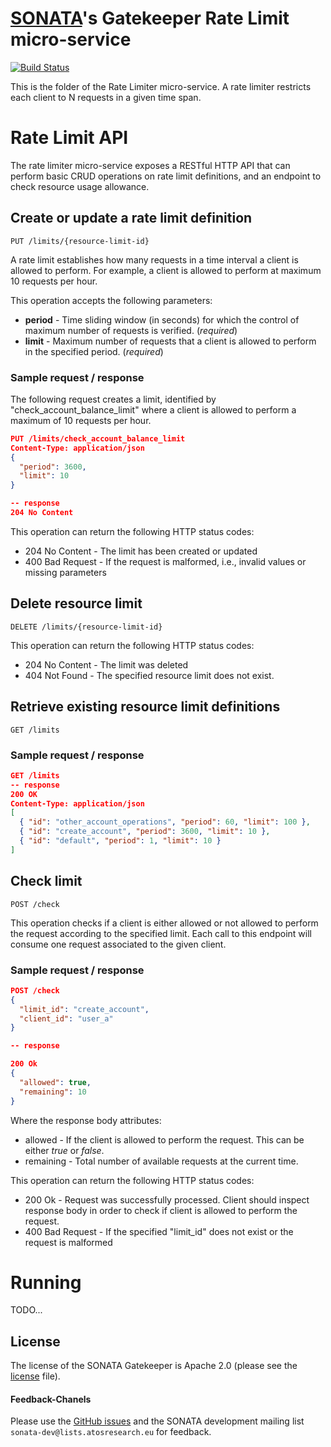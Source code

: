# [SONATA](http://www.sonata-nfv.eu)'s Gatekeeper Rate Limit micro-service
[![Build Status](http://jenkins.sonata-nfv.eu/buildStatus/icon?job=son-gkeeper)](http://jenkins.sonata-nfv.eu/job/son-gkeeper)


This is the folder of the Rate Limiter micro-service. A rate limiter restricts
each client to N requests in a given time span. 


# Rate Limit API
The rate limiter micro-service exposes a RESTful HTTP API that can perform basic
CRUD operations on rate limit definitions, and an endpoint to check resource
usage allowance.


## Create or update a rate limit definition
```
PUT /limits/{resource-limit-id}
```

A rate limit establishes how many requests in a time interval a client is
allowed to perform. For example, a client is allowed to perform at maximum 10
requests per hour.

This operation accepts the following parameters:

- **period** - Time sliding window (in seconds) for which the control of maximum
  number of requests is verified. (*required*)
- **limit** - Maximum number of requests that a client is allowed to perform in
  the specified period. (*required*)

### Sample request / response
The following request creates a limit, identified by
"check_account_balance_limit" where a client is allowed to perform a maximum of
10 requests per hour.

```json
PUT /limits/check_account_balance_limit
Content-Type: application/json
{
  "period": 3600,
  "limit": 10
}

-- response
204 No Content
```

This operation can return the following HTTP status codes:
 - 204 No Content - The limit has been created or updated
 - 400 Bad Request - If the request is malformed, i.e., invalid values or missing parameters



## Delete resource limit
``` 
DELETE /limits/{resource-limit-id} 
```

This operation can return the following HTTP status codes:
 - 204 No Content - The limit was deleted 
 - 404 Not Found -  The specified resource limit does not exist.


## Retrieve existing resource limit definitions
``` 
GET /limits 
```
### Sample request / response
```json
GET /limits
-- response
200 OK
Content-Type: application/json
[
  { "id": "other_account_operations", "period": 60, "limit": 100 }, 
  { "id": "create_account", "period": 3600, "limit": 10 },
  { "id": "default", "period": 1, "limit": 10 }
]
```


## Check limit
```
POST /check
```

This operation checks if a client is either allowed or not allowed to perform
the request according to the specified limit. Each call to this endpoint will
consume one request associated to the given client.


### Sample request / response
```json
POST /check
{
  "limit_id": "create_account",
  "client_id": "user_a"
}

-- response

200 Ok
{
  "allowed": true,
  "remaining": 10
}
```
Where the response body attributes:
 * allowed - If the client is allowed to perform the request. This can be either
   *true* or *false*.
 * remaining - Total number of available requests at the current time.

This operation can return the following HTTP status codes:
 - 200 Ok - Request was successfully processed. Client should inspect response
   body in order to check if client is allowed to perform the request.
 - 400 Bad Request - If the specified "limit_id" does not exist or the request
   is malformed




# Running
TODO...

## License
The license of the SONATA Gatekeeper is Apache 2.0 (please see the
[license](https://github.com/sonata-nfv/son-editorgkeeper/blob/master/LICENSE)
file).


#### Feedback-Chanels

Please use the [GitHub issues](https://github.com/sonata-nfv/son-gkeeper/issues)
and the SONATA development mailing list `sonata-dev@lists.atosresearch.eu` for
feedback.

